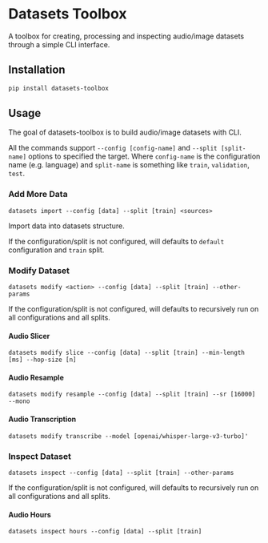 # Datasets Toolbox

A toolbox for creating, processing and inspecting audio/image datasets through a simple CLI interface.

## Installation

```sh
pip install datasets-toolbox
```

## Usage

The goal of datasets-toolbox is to build audio/image datasets with CLI.

All the commands support `--config [config-name]` and `--split [split-name]` options to specified the target. Where `config-name` is the configuration name (e.g. language) and `split-name` is something like `train`, `validation`, `test`.

### Add More Data

`datasets import --config [data] --split [train] <sources>`

Import data into datasets structure.

If the configuration/split is not configured, will defaults to `default` configuration and `train` split.

### Modify Dataset

`datasets modify <action> --config [data] --split [train] --other-params`

If the configuration/split is not configured, will defaults to recursively run on all configurations and all splits.

#### Audio Slicer

`datasets modify slice --config [data] --split [train] --min-length [ms] --hop-size [n]`

#### Audio Resample

`datasets modify resample --config [data] --split [train] --sr [16000] --mono`

#### Audio Transcription

`datasets modify transcribe --model [openai/whisper-large-v3-turbo]'`

### Inspect Dataset

`datasets inspect --config [data] --split [train] --other-params`

If the configuration/split is not configured, will defaults to recursively run on all configurations and all splits.

#### Audio Hours

`datasets inspect hours --config [data] --split [train]`
